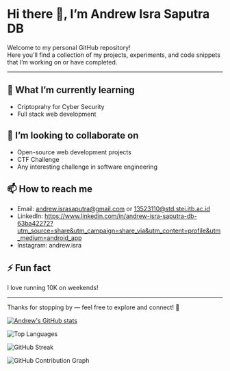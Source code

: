 # Hi there 👋, I’m Andrew Isra Saputra DB

Welcome to my personal GitHub repository!  
Here you'll find a collection of my projects, experiments, and code snippets that I’m working on or have completed.

---

## 🌱 What I’m currently learning
- Criptoprahy for Cyber Security
- Full stack web development

## 👯 I’m looking to collaborate on
- Open-source web development projects
- CTF Challenge
- Any interesting challenge in software engineering

## 📫 How to reach me
- Email: andrew.israsaputra@gmail.com or 13523110@std.stei.itb.ac.id
- LinkedIn: https://www.linkedin.com/in/andrew-isra-saputra-db-63ba42272?utm_source=share&utm_campaign=share_via&utm_content=profile&utm_medium=android_app 
- Instagram: andrew.isra

## ⚡ Fun fact
I love running 10K on weekends!

---

Thanks for stopping by — feel free to explore and connect! 🚀


  [![Andrew's GitHub stats](https://github-readme-stats.vercel.app/api?username=andrewisra&show_icons=true&theme=midnight-purple)](https://github.com/andrewisra/github-readme-stats)

![Top Languages](https://github-readme-stats.vercel.app/api/top-langs/?username=andrewisra&layout=compact&theme=midnight-purple)

![GitHub Streak](https://github-readme-streak-stats.herokuapp.com/?user=andrewisra&theme=midnight-purple)

![GitHub Contribution Graph](https://activity-graph.herokuapp.com/graph?username=andrewisra&theme=react-dark)
